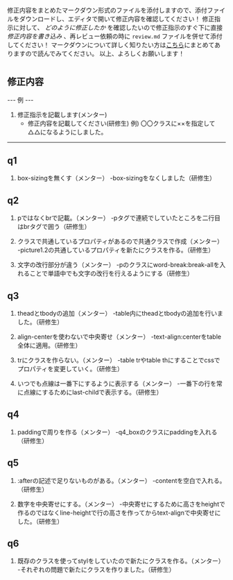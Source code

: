 修正内容をまとめたマークダウン形式のファイルを添付しますので、添付ファイルをダウンロードし、エディタで開いて修正内容を確認してください！
修正指示に対して、 *どのように修正したか* を確認したいので修正指示のすぐ下に直接 *修正内容を書き込み* 、再レビュー依頼の時に `review.md` ファイルを併せて添付してください！
マークダウンについて詳しく知りたい方は[こちら](https://giztech.gizumo-inc.work/lesson/40)にまとめてありますので読んでみてください。
以上、よろしくお願いします！

# 
## 修正内容
--- 例 ---
1. 修正指示を記載します(メンター)
   - 修正内容を記載してください(研修生)
     例) 〇〇クラスに××を指定して△△になるようにしました。
----------

## q1
1. box-sizingを無くす（メンター）
   -box-sizingをなくしました（研修生）
   

## q2
1. pではなくbrで記載。（メンター）
   -pタグで連続でしていたところを二行目はbrタグで囲う（研修生）

2. クラスで共通しているプロパティがあるので共通クラスで作成（メンター）
   -picture1.2の共通しているプロパティを新たにクラスを作る。（研修生）

3. 文字の改行部分が違う（メンター）
  -pのクラスにword-break:break-allを入れることで単語中でも文字の改行を行えるようにする（研修生）

## q3
1. theadとtbodyの追加（メンター）
  -table内にtheadとtbodyの追加を行いました。（研修生）

2. align-centerを使わないで中央寄せ（メンター）
  -text-align:centerをtable全体に適用。（研修生）
  
3. trにクラスを作らない。（メンター）
  -table trやtable thにすることでcssでプロパティを変更していく。（研修生）

4. いつでも点線は一番下にするように表示する（メンター）
  -一番下の行を常に点線にするためにlast-childで表示する。（研修生）

## q4
1. paddingで周りを作る（メンター）
  -q4_boxのクラスにpaddingを入れる（研修生）

## q5
1. :afterの記述で足りないものがある。（メンター）
  -contentを空白で入れる。（研修生）

2. 数字を中央寄せにする。（メンター）
  -中央寄せにするために高さをheightで作るのではなくline-heightで行の高さを作ってからtext-alignで中央寄せにした。（研修生）

## q6
1. 既存のクラスを使ってstylをしていたので新たにクラスを作る。（メンター）
  -それぞれの問題で新たにクラスを作りました。（研修生）